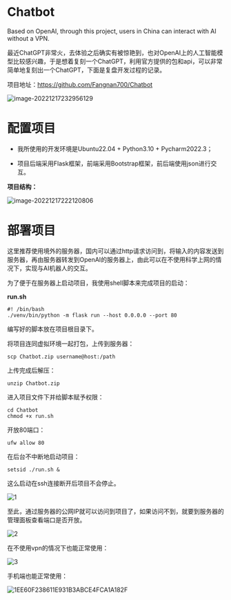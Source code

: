 # Chatbot
Based on OpenAI, through this project, users in China can interact with AI without a VPN.





最近ChatGPT非常火，去体验之后确实有被惊艳到，也对OpenAI上的人工智能模型比较感兴趣，于是想着复刻一个ChatGPT，利用官方提供的包和api，可以非常简单地复刻出一个ChatGPT，下面是复盘开发过程的记录。

项目地址：https://github.com/Fangnan700/Chatbot

![image-20221217232956129](https://yvling-typora-image-1257337367.cos.ap-nanjing.myqcloud.com/typora/image-20221217232956129.png)



# 配置项目

- 我所使用的开发环境是Ubuntu22.04 + Python3.10 + Pycharm2022.3；

- 项目后端采用Flask框架，前端采用Bootstrap框架，前后端使用json进行交互。

**项目结构：**

![image-20221217222120806](https://yvling-typora-image-1257337367.cos.ap-nanjing.myqcloud.com/typora/image-20221217222120806.png)



# 部署项目

这里推荐使用境外的服务器，国内可以通过http请求访问到，将输入的内容发送到服务器，再由服务器转发到OpenAI的服务器上，由此可以在不使用科学上网的情况下，实现与AI机器人的交互。

为了便于在服务器上启动项目，我使用shell脚本来完成项目的启动：

**run.sh**

```shell
#! /bin/bash
./venv/bin/python -m flask run --host 0.0.0.0 --port 80
```

编写好的脚本放在项目根目录下。

将项目连同虚拟环境一起打包，上传到服务器：

```shell
scp Chatbot.zip username@host:/path
```

上传完成后解压：

```shell
unzip Chatbot.zip
```

进入项目文件下并给脚本赋予权限：

```shell
cd Chatbot
chmod +x run.sh
```

开放80端口：

```shell
ufw allow 80
```

在后台不中断地启动项目：

```shell
setsid ./run.sh &
```



这么启动在ssh连接断开后项目不会停止。

![1](https://yvling-typora-image-1257337367.cos.ap-nanjing.myqcloud.com/typora/1.jpg)

至此，通过服务器的公网IP就可以访问到项目了，如果访问不到，就要到服务器的管理面板查看端口是否开放。

![2](https://yvling-typora-image-1257337367.cos.ap-nanjing.myqcloud.com/typora/2.jpg)

在不使用vpn的情况下也能正常使用：

![3](https://yvling-typora-image-1257337367.cos.ap-nanjing.myqcloud.com/typora/3.jpg)

手机端也能正常使用：

![1EE60F238611E931B3ABCE4FCA1A182F](https://yvling-typora-image-1257337367.cos.ap-nanjing.myqcloud.com/typora/1EE60F238611E931B3ABCE4FCA1A182F.jpg)
